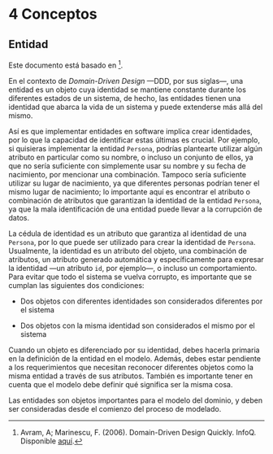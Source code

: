 # 4 Conceptos

## Entidad

Este documento está basado en [^1].

[^1]: Avram, A; Marinescu, F. (2006). Domain-Driven Design Quickly. InfoQ. Disponible
    [aquí](https://www.infoq.com/minibooks/domain-driven-design-quickly/).

En el contexto de *Domain-Driven Design* —DDD, por sus siglas—, una
entidad es un objeto cuya identidad se mantiene constante durante los diferentes
estados de un sistema, de hecho, las entidades tienen una identidad que abarca
la vida de un sistema y puede extenderse más allá del mismo.

Así es que implementar entidades en software implica crear identidades, por lo
que la capacidad de identificar estas últimas es crucial. Por ejemplo, si
quisieras implementar la entidad `Persona`, podrías plantearte utilizar algún
atributo en particular como su nombre, o incluso un conjunto de ellos, ya que no
sería suficiente con simplemente usar su nombre y su fecha de nacimiento, por
mencionar una combinación. Tampoco sería suficiente utilizar su lugar de
nacimiento, ya que diferentes personas podrían tener el mismo lugar de
nacimiento; lo importante aquí es encontrar el atributo o combinación de
atributos que garantizan la identidad de la entidad `Persona`, ya que la mala
identificación de una entidad puede llevar a la corrupción de datos.

La cédula de identidad es un atributo que garantiza al identidad de una
`Persona`, por lo que puede ser utilizado para crear la identidad de `Persona`.
Usualmente, la identidad es un atributo del objeto, una combinación de
atributos, un atributo generado automática y específicamente para expresar la
identidad —un atributo `id`, por ejemplo—, o incluso un comportamiento. Para
evitar que todo el sistema se vuelva corrupto, es importante que se cumplan las
siguientes dos condiciones:

* Dos objetos con diferentes identidades son considerados diferentes por el
  sistema

* Dos objetos con la misma identidad son considerados el mismo por el sistema

Cuando un objeto es diferenciado por su identidad, debes hacerla primaria en la
definición de la entidad en el modelo. Además, debes estar pendiente a los
requerimientos que necesitan reconocer diferentes objetos como la misma entidad
a través de sus atributos. También es importante tener en cuenta que el modelo
debe definir qué significa ser la misma cosa.

Las entidades son objetos importantes para el modelo del dominio, y deben ser
consideradas desde el comienzo del proceso de modelado.
